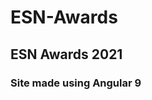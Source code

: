 # ESN-Awards
<h2>ESN Awards 2021</h2>
 <meta name="description"
      content="The ESN Awards are given for extraordinary achievements in ESN every year in 14 categories"
    />
<h3>Site made using Angular 9<br>
<a id="myBtn" style="color:#2e3192;" href="https://awards.esn.org"><a></h3>
